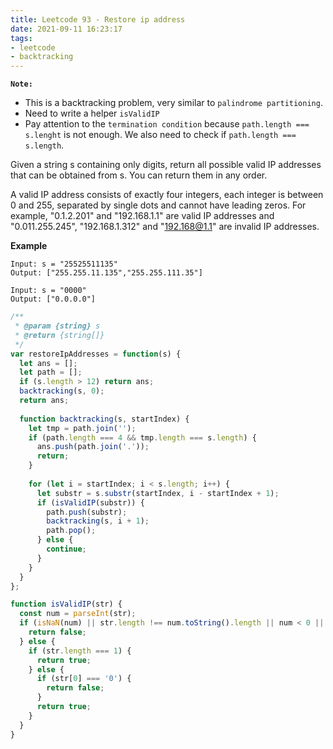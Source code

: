 ```yaml
---
title: Leetcode 93 - Restore ip address
date: 2021-09-11 16:23:17
tags:
- leetcode
- backtracking
---
```

**`Note:`**
- This is a backtracking problem, very similar to `palindrome partitioning`.
- Need to write a helper `isValidIP`
- Pay attention to the `termination condition` because `path.length === s.lenght` is not enough. We also need to check if `path.length === s.length`.

Given a string s containing only digits, return all possible valid IP addresses that can be obtained from s. You can return them in any order.

A valid IP address consists of exactly four integers, each integer is between 0 and 255, separated by single dots and cannot have leading zeros. For example, "0.1.2.201" and "192.168.1.1" are valid IP addresses and "0.011.255.245", "192.168.1.312" and "192.168@1.1" are invalid IP addresses. 

**Example**
```
Input: s = "25525511135"
Output: ["255.255.11.135","255.255.111.35"]

Input: s = "0000"
Output: ["0.0.0.0"]
```

```javascript
/**
 * @param {string} s
 * @return {string[]}
 */
var restoreIpAddresses = function(s) {
  let ans = [];
  let path = [];
  if (s.length > 12) return ans;
  backtracking(s, 0);
  return ans;
  
  function backtracking(s, startIndex) {
    let tmp = path.join('');
    if (path.length === 4 && tmp.length === s.length) {
      ans.push(path.join('.'));
      return;
    }
    
    for (let i = startIndex; i < s.length; i++) {
      let substr = s.substr(startIndex, i - startIndex + 1);
      if (isValidIP(substr)) {
        path.push(substr);
        backtracking(s, i + 1);
        path.pop();
      } else {
        continue;
      }
    }
  }
};

function isValidIP(str) {
  const num = parseInt(str);
  if (isNaN(num) || str.length !== num.toString().length || num < 0 || num > 255) {
    return false;
  } else {
    if (str.length === 1) {
      return true;
    } else {
      if (str[0] === '0') {
        return false;
      }
      return true;
    }
  }
}
```